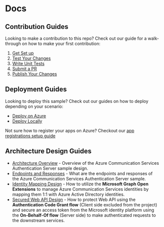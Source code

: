 # Docs

## Contribution Guides

Looking to make a contribution to this repo? Check out our guide for a walk-through on how to make your first contribution:

1. [Get Set up](<./contribution-guides/1. get-set-up.md>)
2. [Test Your Changes](<./contribution-guides/2. test-your-changes.md>)
3. [Write Unit Tests](<./contribution-guides/3. write-unit-tests.md>)
4. [Submit a PR](<./contribution-guides/4. submit-a-pr.md>)
5. [Publish Your Changes](<./contribution-guides/5. publish-your-changes.md>)

## Deployment Guides

Looking to deploy this sample? Check out our guides on how to deploy depending on your scenario:

- [Deploy on Azure](./deployment-guides/deploy-and-test-sample-on-azure.md)
- [Deploy Locally](./deployment-guides/deploy-locally.md)

Not sure how to register your apps on Azure? Checkout our [app registrations setup guide](./deployment-guides/set-up-app-registrations.md)

## Architecture Design Guides

- [Architecture Overview](design-guides/architecture-overview.md) - Overview of the Azure Communication Services Authentication Server sample design.
- [Endpoints and Responses](design-guides/endpoints-and-responses.md) - What are the endpoints and responses of the Azure Communication Services Authentication Server sample.
- [Identity Mapping Design](design-guides/identity-mapping-design-graph-open-extensions.md) - How to utilize the **Microsoft Graph Open Extensions** to manage Azure Communication Services identities by mapping them 1:1 with Azure Active Directory identities.
- [Secured Web API Design](./design-guides/secured-Web-API-Design.md) - How to protect Web API using the **Authentication Code Grant flow** (Client side excluded from the project) and secure an access token from the Microsoft identity platform using the **On-Behalf-Of flow** (Server side) to make authenticated requests to the downstream services.
